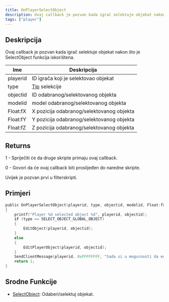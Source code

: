 ```yaml
---
title: OnPlayerSelectObject
description: Ovaj callback je pozvan kada igrač selektuje objekat nakon što je SelectObject funkcija iskorištena.
tags: ["player"]
---
```


## Deskripcija

Ovaj callback je pozvan kada igrač selektuje objekat nakon što je SelectObject funkcija iskorištena.

| Ime      | Deskripcija                                        |
| -------- | -------------------------------------------------- |
| playerid | ID igrača koji je selektovao objekat               |
| type     | [Tip](../resources/selectobjecttypes.md) selekcije |
| objectid | ID odabranog/selektovanog objekta                  |
| modelid  | model odabranog/selektovanog objekta               |
| Float:fX | X pozicija odabranog/selektovanog objekta          |
| Float:fY | Y pozicija odabranog/selektovanog objekta          |
| Float:fZ | Z pozicija odabranog/selektovanog objekta          |

## Returns

1 - Spriječiti će da druge skripte primaju ovaj callback.

0 - Govori da će ovaj callback biti proslijeđen do naredne skripte.

Uvijek je pozvan prvi u filterskripti.

## Primjeri

```c
public OnPlayerSelectObject(playerid, type, objectid, modelid, Float:fX, Float:fY, Float:fZ)
{
    printf("Player %d selected object %d", playerid, objectid);
    if (type == SELECT_OBJECT_GLOBAL_OBJECT)
    {
        EditObject(playerid, objectid);
    }
    else
    {
        EditPlayerObject(playerid, objectid);
    }
    SendClientMessage(playerid, 0xFFFFFFFF, "Sada si u mogucnosti da editujes ovaj objekat!");
    return 1;
}
```

## Srodne Funkcije

- [SelectObject](../functions/SelectObject.md): Odaberi/selektuj objekat.
